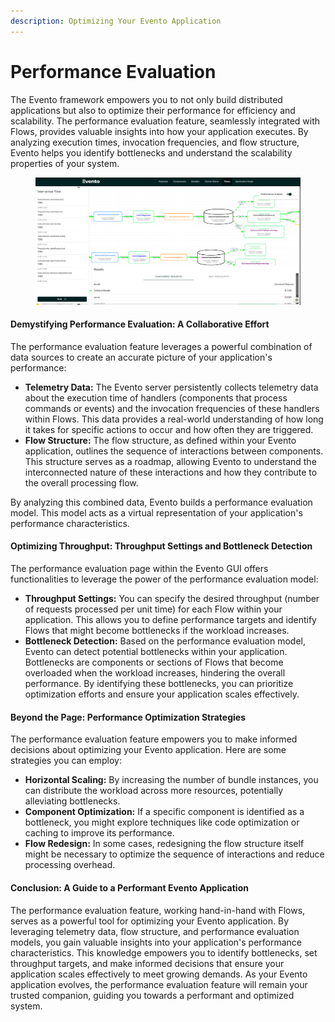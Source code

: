 ```yaml
---
description: Optimizing Your Evento Application
---
```


# Performance Evaluation

The Evento framework empowers you to not only build distributed applications but also to optimize their performance for efficiency and scalability. The performance evaluation feature, seamlessly integrated with Flows, provides valuable insights into how your application executes. By analyzing execution times, invocation frequencies, and flow structure, Evento helps you identify bottlenecks and understand the scalability properties of your system.

<figure><img src="../../.gitbook/assets/image (59).png" alt=""><figcaption></figcaption></figure>

#### Demystifying Performance Evaluation: A Collaborative Effort

The performance evaluation feature leverages a powerful combination of data sources to create an accurate picture of your application's performance:

* **Telemetry Data:** The Evento server persistently collects telemetry data about the execution time of handlers (components that process commands or events) and the invocation frequencies of these handlers within Flows. This data provides a real-world understanding of how long it takes for specific actions to occur and how often they are triggered.
* **Flow Structure:** The flow structure, as defined within your Evento application, outlines the sequence of interactions between components. This structure serves as a roadmap, allowing Evento to understand the interconnected nature of these interactions and how they contribute to the overall processing flow.

By analyzing this combined data, Evento builds a performance evaluation model. This model acts as a virtual representation of your application's performance characteristics.

#### Optimizing Throughput: Throughput Settings and Bottleneck Detection

The performance evaluation page within the Evento GUI offers functionalities to leverage the power of the performance evaluation model:

* **Throughput Settings:** You can specify the desired throughput (number of requests processed per unit time) for each Flow within your application. This allows you to define performance targets and identify Flows that might become bottlenecks if the workload increases.
* **Bottleneck Detection:** Based on the performance evaluation model, Evento can detect potential bottlenecks within your application. Bottlenecks are components or sections of Flows that become overloaded when the workload increases, hindering the overall performance. By identifying these bottlenecks, you can prioritize optimization efforts and ensure your application scales effectively.

#### Beyond the Page: Performance Optimization Strategies

The performance evaluation feature empowers you to make informed decisions about optimizing your Evento application. Here are some strategies you can employ:

* **Horizontal Scaling:** By increasing the number of bundle instances, you can distribute the workload across more resources, potentially alleviating bottlenecks.
* **Component Optimization:** If a specific component is identified as a bottleneck, you might explore techniques like code optimization or caching to improve its performance.
* **Flow Redesign:** In some cases, redesigning the flow structure itself might be necessary to optimize the sequence of interactions and reduce processing overhead.

#### Conclusion: A Guide to a Performant Evento Application

The performance evaluation feature, working hand-in-hand with Flows, serves as a powerful tool for optimizing your Evento application. By leveraging telemetry data, flow structure, and performance evaluation models, you gain valuable insights into your application's performance characteristics. This knowledge empowers you to identify bottlenecks, set throughput targets, and make informed decisions that ensure your application scales effectively to meet growing demands. As your Evento application evolves, the performance evaluation feature will remain your trusted companion, guiding you towards a performant and optimized system.
